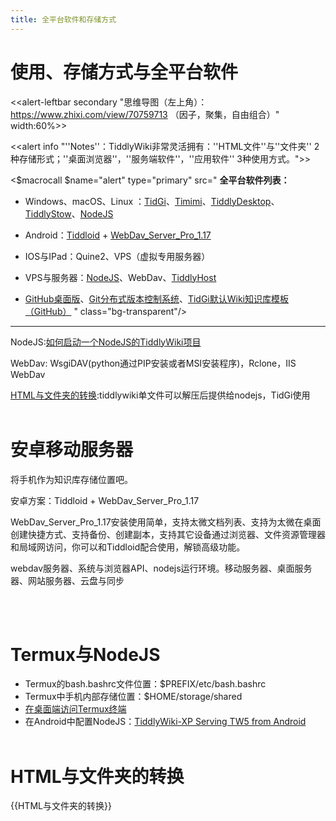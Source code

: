 ```yaml
---
title: 全平台软件和存储方式
---
```


# 使用、存储方式与全平台软件

<<alert-leftbar secondary "思维导图（左上角）：<https://www.zhixi.com/view/70759713> （因子，聚集，自由组合）" width:60%>>

<<alert info "''Notes''：TiddlyWiki非常灵活拥有：''HTML文件''与''文件夹'' 2种存储形式；''桌面浏览器''，''服务端软件''，''应用软件'' 3种使用方式。">>

<$macrocall $name="alert" type="primary" src="
**全平台软件列表：**

* Windows、macOS、Linux ：[TidGi](TidGi太记)、[Timimi](https://ibnishak.github.io/Timimi/)、[TiddlyDesktop](https://github.com/TiddlyWiki/TiddlyDesktop/releases)、[TiddlyStow](https://twpub-book.netlify.app/tiddlystow.html)、[NodeJS](https://nodejs.org/zh-cn/)

* Android：[Tiddloid](https://github.com/donmor/Tiddloid) + [WebDav_Server_Pro_1.17](https://zhuanlan.zhihu.com/p/543783107)

* IOS与IPad：Quine2、VPS（虚拟专用服务器）

* VPS与服务器：[NodeJS](https://nodejs.org/zh-cn/)、WebDav、[TiddlyHost](https://tiddlyhost.com)

* [GitHub桌面版](https://desktop.github.com/)、[Git分布式版本控制系统](https://git-scm.com/)、[TidGi默认Wiki知识库模板（GitHub）](https://github.com/tiddly-gittly/Tiddlywiki-NodeJS-Github-Template)
" class="bg-transparent"/>




---
NodeJS:[如何启动一个NodeJS的TiddlyWiki项目](#%E5%A6%82%E4%BD%95%E5%90%AF%E5%8A%A8%E4%B8%80%E4%B8%AANodeJS%E7%9A%84TiddlyWiki%E9%A1%B9%E7%9B%AE)

WebDav: WsgiDAV(python通过PIP安装或者MSI安装程序)，Rclone，IIS WebDav

[HTML与文件夹的转换](#HTML%E4%B8%8E%E6%96%87%E4%BB%B6%E5%A4%B9%E7%9A%84%E8%BD%AC%E6%8D%A2):tiddlywiki单文件可以解压后提供给nodejs，TidGi使用
<br><br>

# 安卓移动服务器

将手机作为知识库存储位置吧。  

安卓方案：Tiddloid + WebDav_Server_Pro_1.17

WebDav_Server_Pro_1.17安装使用简单，支持太微文档列表、支持为太微在桌面创建快捷方式、支持备份、创建副本，支持其它设备通过浏览器、文件资源管理器和局域网访问，你可以和Tiddloid配合使用，解锁高级功能。

webdav服务器、系统与浏览器API、nodejs运行环境。移动服务器、桌面服务器、网站服务器、云盘与同步

<br><br>

# Termux与NodeJS


* Termux的bash.bashrc文件位置：$PREFIX/etc/bash.bashrc
* Termux中手机内部存储位置：$HOME/storage/shared   
* [在桌面端访问Termux终端](#%E5%9C%A8%E6%A1%8C%E9%9D%A2%E7%AB%AF%E8%AE%BF%E9%97%AETermux%E7%BB%88%E7%AB%AF) 
* 在Android中配置NodeJS：[TiddlyWiki-XP Serving TW5 from Android](https://keatonlao.github.io/tiddlywiki-xp/#Serving%20TW5%20from%20Android)
<br><br>


# HTML与文件夹的转换

{{HTML与文件夹的转换}}
